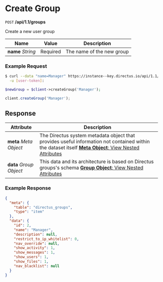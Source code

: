 # Create Group

<span class="request">`POST` **/api/1.1/groups**</span>

<span class="description">Create a new user group</span>

<span class="arguments">Name</span> | Value | Description
------------------ | ---------------------------------------- | -------------------
**name** _String_  |  <span class="required">Required</span>  |  The name of the new group

### Example Request

```bash
$ curl --data "name=Manager" https://instance--key.directus.io/api/1.1/groups \
  -u [user-token]:
```

```php
$newGroup = $client->createGroup('Manager');
```

```javascript
client.createGroup('Manager');
```

## Response

<span class="attributes">Attribute</span> | Description
--------|------------
**meta** _Meta Object_ | The Directus system metadata object that provides useful information not contained within the dataset itself [**Meta Object**: View Nested Attributes](/overview/objects-model.md#meta-object)
**data** _Group Object_ | <span class="custom">This data and its architecture is based on Directus groups's schema</span> [**Group Object**: View Nested Attributes](/overview/objects-model.md#group-object)

### Example Response

```json
{
  "meta": {
    "table": "directus_groups",
    "type": "item"
  },
  "data": {
    "id": 2,
    "name": "Manager",
    "description": null,
    "restrict_to_ip_whitelist": 0,
    "nav_override": null,
    "show_activity": 1,
    "show_messages": 1,
    "show_users": 1,
    "show_files": 1,
    "nav_blacklist": null
  }
}
```
